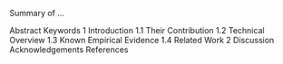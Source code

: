 Summary of ...

Abstract
Keywords
1 Introduction
1.1 Their Contribution
1.2 Technical Overview
1.3 Known Empirical Evidence
1.4 Related Work
2 Discussion
Acknowledgements
References
